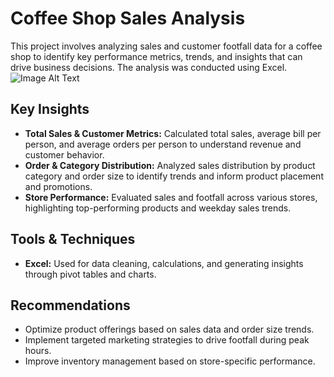 
# Coffee Shop Sales Analysis

This project involves analyzing sales and customer footfall data for a coffee shop to identify key performance metrics, trends, and insights that can drive business decisions. The analysis was conducted using Excel.
![Image Alt Text]()
## Key Insights

- **Total Sales & Customer Metrics:** Calculated total sales, average bill per person, and average orders per person to understand revenue and customer behavior.
- **Order & Category Distribution:** Analyzed sales distribution by product category and order size to identify trends and inform product placement and promotions.
- **Store Performance:** Evaluated sales and footfall across various stores, highlighting top-performing products and weekday sales trends.

## Tools & Techniques

- **Excel:** Used for data cleaning, calculations, and generating insights through pivot tables and charts.

## Recommendations

- Optimize product offerings based on sales data and order size trends.
- Implement targeted marketing strategies to drive footfall during peak hours.
- Improve inventory management based on store-specific performance.

